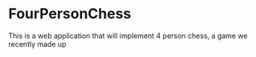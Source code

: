 # FourPersonChess
This is a web application that will implement 4 person chess, a game we recently made up
